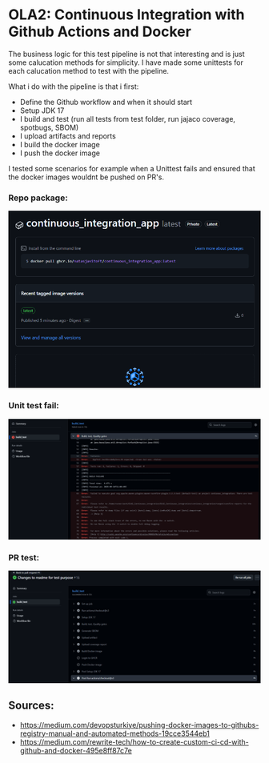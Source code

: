 # OLA2: Continuous Integration with Github Actions and Docker

The business logic for this test pipeline is not that interesting and is just some calucation methods for simplicity. 
I have made some unittests for each calucation method to test with the pipeline. 

What i do with the pipeline is that i first: 
* Define the Github workflow and when it should start 
* Setup JDK 17
* I build and test (run all tests from test folder, run jajaco coverage, spotbugs, SBOM)
* I upload artifacts and reports
* I build the docker image 
* I push the docker image

I tested some scenarios for example when a Unittest fails and ensured that the docker images wouldnt be pushed on PR's. 

 ### Repo package: 

![Alt text](images/package.png)

### Unit test fail:

![Alt text](images/test_fails.png)

### PR test:

![Alt text](images/without_docker_push.png)

## Sources: 

* https://medium.com/devopsturkiye/pushing-docker-images-to-githubs-registry-manual-and-automated-methods-19cce3544eb1
* https://medium.com/rewrite-tech/how-to-create-custom-ci-cd-with-github-and-docker-495e8ff87c7e

